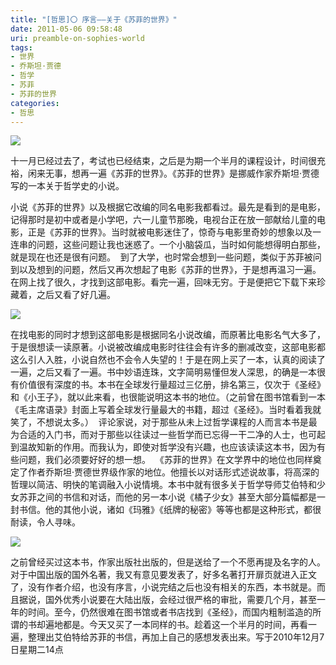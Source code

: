 ```yaml
---
title: "[哲思]〇 序言——关于《苏菲的世界》"
date: 2011-05-06 09:58:48
uri: preamble-on-sophies-world
tags: 
- 世界
- 乔斯坦·贾德
- 哲学
- 苏菲
- 苏菲的世界
categories: 
- 哲思
---
```


![](https://yqmfyg.bn1.livefilestore.com/y2p3KHAMWj93LLfu7pX0SGCxb5rxt5r41L_xNBZO9sPINzpdgTGEhPtj8tlaB5bxwz1jQUYHNze0k_RLbo242aLIsHGyWjStJwFq0Y9GrKRjg0/sophiesworld.jpg?psid=1)

十一月已经过去了，考试也已经结束，之后是为期一个半月的课程设计，时间很充裕，闲来无事，想再一遍《苏菲的世界》。《苏菲的世界》是挪威作家乔斯坦·贾德写的一本关于哲学史的小说。

小说《苏菲的世界》以及根据它改编的同名电影我都看过。最先是看到的是电影，记得那时是初中或者是小学吧，六一儿童节那晚，电视台正在放一部献给儿童的电影，正是《苏菲的世界》。当时就被电影迷住了，惊奇与电影里奇妙的想象以及一连串的问题，这些问题让我也迷惑了。一个小脑袋瓜，当时如何能想得明白那些，就是现在也还是很有问题。  到了大学，也时常会想到一些问题，类似于苏菲被问到以及想到的问题，然后又再次想起了电影《苏菲的世界》，于是想再温习一遍。在网上找了很久，才找到这部电影。看完一遍，回味无穷。于是便把它下载下来珍藏着，之后又看了好几遍。

![](https://yqmfyg.bn1.livefilestore.com/y2p1yjup5ZCvh11AKQ5K_j3oeEnwqnJScoJZHS2ctFNNXz0VzaF33wAtCZOXP7Q2rC7j9NMu4Ntdwi9lDBfDtJnrXPvZoNjfXHsOHS-nOVnYhI/sophiesworld2.jpg?psid=1)

在找电影的同时才想到这部电影是根据同名小说改编，而原著比电影名气大多了，于是很想读一读原著。小说被改编成电影时往往会有许多的删减改变，这部电影都这么引人入胜，小说自然也不会令人失望的！于是在网上买了一本，认真的阅读了一遍，之后又看了一遍。书中妙语连珠，文字简明易懂但发人深思，的确是一本很有价值很有深度的书。本书在全球发行量超过三亿册，排名第三，仅次于《圣经》和《小王子》，就以此来看，也很能说明这本书的地位。（之前曾在图书馆看到一本《毛主席语录》封面上写着全球发行量最大的书籍，超过《圣经》。当时看着我就笑了，不想说太多。）  评论家说，对于那些从未上过哲学课程的人而言本书是最为合适的入门书，而对于那些以往读过一些哲学而已忘得一干二净的人士，也可起到温故知新的作用。而我认为，即使对哲学没有兴趣，也应该读读这本书，因为有些问题，我们必须要好好的想一想。  《苏菲的世界》在文学界中的地位也同样奠定了作者乔斯坦·贾德世界级作家的地位。他擅长以对话形式述说故事，将高深的哲理以简洁、明快的笔调融入小说情境。本书中就有很多关于哲学导师艾伯特和少女苏菲之间的书信和对话，而他的另一本小说《橘子少女》甚至大部分篇幅都是一封书信。他的其他小说，诸如《玛雅》《纸牌的秘密》等等也都是这种形式，都很耐读，令人寻味。

![](https://yqmfyg.bn1.livefilestore.com/y2pl-wOolYk79fSX1qJ6i98QWVvmcy4aIr-EJGulzjaDqaBG0t_-Svo4ihggNvhTfu7eyLtsYMuiEFWxLligz0jUZ5D56vdI3-gEicB2aA4prE/sophiesworld3.jpg?psid=1)

之前曾经买过这本书，作家出版社出版的，但是送给了一个不愿再提及名字的人。对于中国出版的国外名著，我又有意见要发表了，好多名著打开扉页就进入正文了，没有作者介绍，也没有序言，小说完结之后也没有相关的东西，本书就是。而且据说，国外优秀小说要在大陆出版，会经过很严格的审批，需要几个月，甚至一年的时间。至今，仍然很难在图书馆或者书店找到《圣经》，而国内粗制滥造的所谓的书却遍地都是。今天又买了一本同样的书。趁着这一个半月的时间，再看一遍，整理出艾伯特给苏菲的书信，再加上自己的感想发表出来。写于2010年12月7日星期二14点
